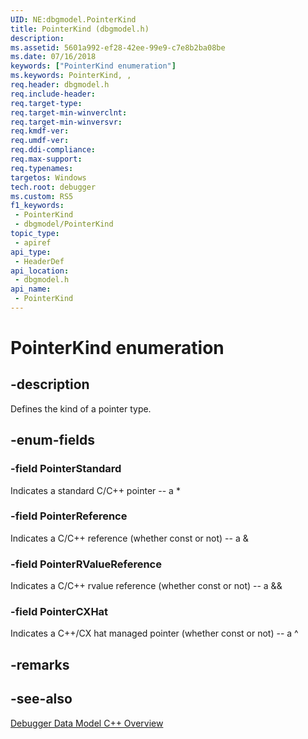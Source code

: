 ```yaml
---
UID: NE:dbgmodel.PointerKind
title: PointerKind (dbgmodel.h)
description: 
ms.assetid: 5601a992-ef28-42ee-99e9-c7e8b2ba08be
ms.date: 07/16/2018
keywords: ["PointerKind enumeration"]
ms.keywords: PointerKind, ,
req.header: dbgmodel.h
req.include-header: 
req.target-type: 
req.target-min-winverclnt: 
req.target-min-winversvr: 
req.kmdf-ver: 
req.umdf-ver: 
req.ddi-compliance: 
req.max-support: 
req.typenames: 
targetos: Windows
tech.root: debugger
ms.custom: RS5
f1_keywords:
 - PointerKind
 - dbgmodel/PointerKind
topic_type:
 - apiref
api_type:
 - HeaderDef
api_location:
 - dbgmodel.h
api_name:
 - PointerKind
---
```


# PointerKind enumeration


## -description

Defines the kind of a pointer type.

## -enum-fields

### -field PointerStandard

Indicates a standard C/C++ pointer -- a *

### -field PointerReference 

Indicates a C/C++ reference (whether const or not) -- a &

### -field PointerRValueReference 

Indicates a C/C++ rvalue reference (whether const or not) -- a &&

### -field PointerCXHat 

Indicates a C++/CX hat managed pointer (whether const or not) -- a ^

## -remarks

## -see-also

[Debugger Data Model C++ Overview](/windows-hardware/drivers/debugger/data-model-cpp-overview)